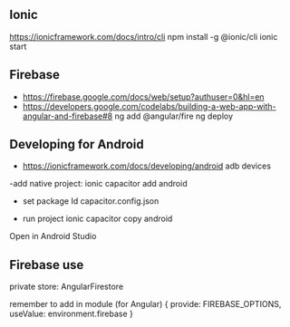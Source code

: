 Ionic
---
https://ionicframework.com/docs/intro/cli
npm install -g @ionic/cli
ionic start

Firebase
---
- https://firebase.google.com/docs/web/setup?authuser=0&hl=en
- https://developers.google.com/codelabs/building-a-web-app-with-angular-and-firebase#8
ng add @angular/fire
ng deploy

Developing for Android
---
- https://ionicframework.com/docs/developing/android
adb devices

-add native project:
ionic capacitor add android

- set package Id
capacitor.config.json

- run project
ionic capacitor copy android

Open in Android Studio

Firebase use
---

private store: AngularFirestore

remember to add in module (for Angular)
{ provide: FIREBASE_OPTIONS, useValue: environment.firebase }

